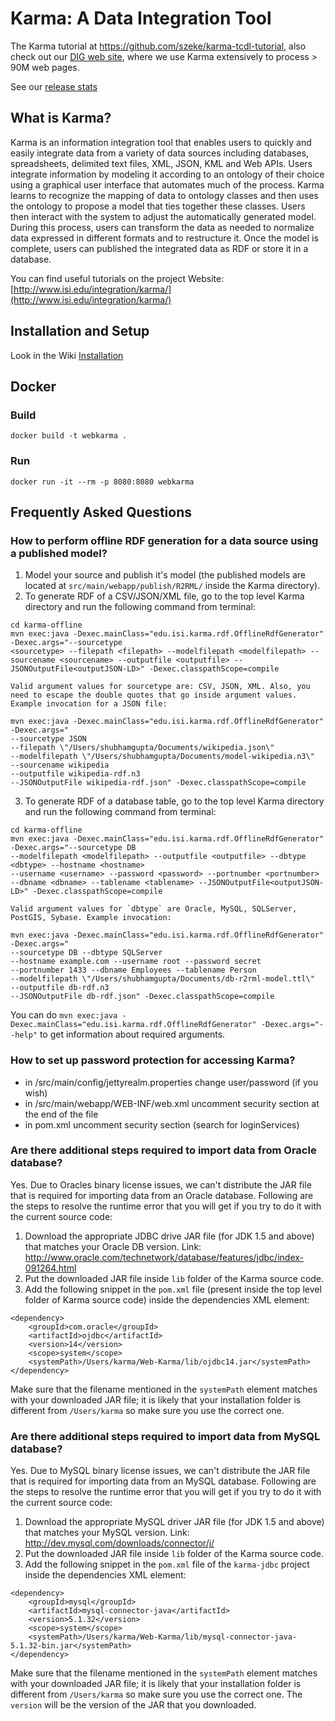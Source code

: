 Karma: A Data Integration Tool
================================

The Karma tutorial at https://github.com/szeke/karma-tcdl-tutorial, also check out our [DIG web site](http://usc-isi-i2.github.io/dig/), where we use Karma extensively to process > 90M web pages.

See our [release stats](http://www.somsubhra.com/github-release-stats/?username=usc-isi-i2&repository=Web-Karma)


## What is Karma?

Karma is an information integration tool that enables users to quickly and easily integrate data from a variety of data sources including databases, spreadsheets, delimited text files, XML, JSON, KML and Web APIs. Users integrate information by modeling it according to an ontology of their choice using a graphical user interface that automates much of the process. Karma learns to recognize the mapping of data to ontology classes and then uses the ontology to propose a model that ties together these classes. Users then interact with the system to adjust the automatically generated model. During this process, users can transform the data as needed to normalize data expressed in different formats and to restructure it. Once the model is complete, users can published the integrated data as RDF or store it in a database.

You can find useful tutorials on the project Website: [http://www.isi.edu/integration/karma/](http://www.isi.edu/integration/karma/)

## Installation and Setup ##

Look in the Wiki [Installation](https://github.com/InformationIntegrationGroup/Web-Karma/wiki/Installation)

## Docker ##
### Build
```docker build -t webkarma .```
### Run
```docker run -it --rm -p 8080:8080 webkarma```

## Frequently Asked Questions ##
### How to perform offline RDF generation for a data source using a published model? ###
1. Model your source and publish it's model (the published models are located at `src/main/webapp/publish/R2RML/` inside the Karma directory).
2. To generate RDF of a CSV/JSON/XML file, go to the top level Karma directory and run the following command from terminal:
```
cd karma-offline
mvn exec:java -Dexec.mainClass="edu.isi.karma.rdf.OfflineRdfGenerator" -Dexec.args="--sourcetype 
<sourcetype> --filepath <filepath> --modelfilepath <modelfilepath> --sourcename <sourcename> --outputfile <outputfile> --JSONOutputFile<outputJSON-LD>" -Dexec.classpathScope=compile
```

	Valid argument values for sourcetype are: CSV, JSON, XML. Also, you need to escape the double quotes that go inside argument values. Example invocation for a JSON file:
```	
mvn exec:java -Dexec.mainClass="edu.isi.karma.rdf.OfflineRdfGenerator" -Dexec.args="
--sourcetype JSON 
--filepath \"/Users/shubhamgupta/Documents/wikipedia.json\" 
--modelfilepath \"/Users/shubhamgupta/Documents/model-wikipedia.n3\"
--sourcename wikipedia
--outputfile wikipedia-rdf.n3
--JSONOutputFile wikipedia-rdf.json" -Dexec.classpathScope=compile
```
3. To generate RDF of a database table, go to the top level Karma directory and run the following command from terminal:
```
cd karma-offline
mvn exec:java -Dexec.mainClass="edu.isi.karma.rdf.OfflineRdfGenerator" -Dexec.args="--sourcetype DB
--modelfilepath <modelfilepath> --outputfile <outputfile> --dbtype <dbtype> --hostname <hostname> 
--username <username> --password <password> --portnumber <portnumber> --dbname <dbname> --tablename <tablename> --JSONOutputFile<outputJSON-LD>" -Dexec.classpathScope=compile
```
	Valid argument values for `dbtype` are Oracle, MySQL, SQLServer, PostGIS, Sybase. Example invocation:
```
mvn exec:java -Dexec.mainClass="edu.isi.karma.rdf.OfflineRdfGenerator" -Dexec.args="
--sourcetype DB --dbtype SQLServer 
--hostname example.com --username root --password secret 
--portnumber 1433 --dbname Employees --tablename Person 
--modelfilepath \"/Users/shubhamgupta/Documents/db-r2rml-model.ttl\"
--outputfile db-rdf.n3
--JSONOutputFile db-rdf.json" -Dexec.classpathScope=compile
```

You can do `mvn exec:java -Dexec.mainClass="edu.isi.karma.rdf.OfflineRdfGenerator" -Dexec.args="--help"` to get information about required arguments.

### How to set up password protection for accessing Karma? ###
- in /src/main/config/jettyrealm.properties change user/password (if you wish)
- in /src/main/webapp/WEB-INF/web.xml uncomment security section at the end of the file
- in pom.xml uncomment security section (search for loginServices)

### Are there additional steps required to import data from Oracle database? ###
Yes. Due to Oracles binary license issues, we can't distribute the JAR file that is required for importing data from an Oracle database. Following are the steps to resolve the runtime error that you will get if you try to do it with the current source code:

1. Download the appropriate JDBC drive JAR file (for JDK 1.5 and above) that matches your Oracle DB version. Link: http://www.oracle.com/technetwork/database/features/jdbc/index-091264.html
2. Put the downloaded JAR file inside `lib` folder of the Karma source code. 
3. Add the following snippet in the `pom.xml` file (present inside the top level folder of Karma source code) inside the dependencies XML element: 

```
<dependency> 
    <groupId>com.oracle</groupId> 
    <artifactId>ojdbc</artifactId> 
    <version>14</version> 
    <scope>system</scope> 
    <systemPath>/Users/karma/Web-Karma/lib/ojdbc14.jar</systemPath> 
</dependency> 
```
Make sure that the filename mentioned in the `systemPath` element matches with your downloaded JAR file; it is likely that your installation folder is different from `/Users/karma` so make sure you use the correct one.

### Are there additional steps required to import data from MySQL database? ###
Yes. Due to MySQL binary license issues, we can't distribute the JAR file that is required for importing data from an MySQL database. Following are the steps to resolve the runtime error that you will get if you try to do it with the current source code:

1. Download the appropriate MySQL driver JAR file (for JDK 1.5 and above) that matches your MySQL version. Link: http://dev.mysql.com/downloads/connector/j/
2. Put the downloaded JAR file inside `lib` folder of the Karma source code. 
3. Add the following snippet in the `pom.xml` file of the `karma-jdbc` project inside the dependencies XML element: 

```
<dependency> 
    <groupId>mysql</groupId> 
    <artifactId>mysql-connector-java</artifactId> 
    <version>5.1.32</version> 
    <scope>system</scope> 
    <systemPath>/Users/karma/Web-Karma/lib/mysql-connector-java-5.1.32-bin.jar</systemPath> 
</dependency> 
```
Make sure that the filename mentioned in the `systemPath` element matches with your downloaded JAR file; it is likely that your installation folder is different from `/Users/karma` so make sure you use the correct one. The `version` will be the version of the JAR that you downloaded.


